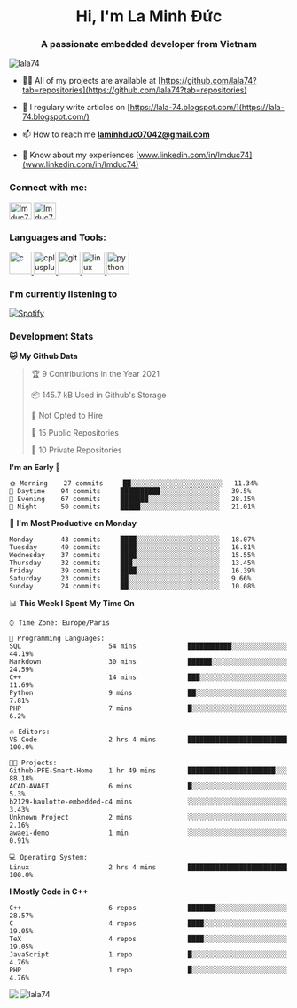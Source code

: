 <h1 align="center">Hi, I'm La Minh Đức</h1>
<h3 align="center">A passionate embedded developer from Vietnam</h3>

<p align="left"> <img src="https://komarev.com/ghpvc/?username=lala74&label=Profile%20views&color=0e75b6&style=flat"
                alt="lala74" /> </p>

- 👨‍💻 All of my projects are available at
[https://github.com/lala74?tab=repositories](https://github.com/lala74?tab=repositories)

- 📝 I regulary write articles on [https://lala-74.blogspot.com/](https://lala-74.blogspot.com/)

- 📫 How to reach me **laminhduc07042@gmail.com**

- 📄 Know about my experiences [www.linkedin.com/in/lmduc74](www.linkedin.com/in/lmduc74)

### Connect with me:
<p align="left">
        <a href="https://linkedin.com/in/lmduc74" target="blank"><img align="center"
                        src="https://cdn.jsdelivr.net/npm/simple-icons@3.0.1/icons/linkedin.svg" alt="lmduc74"
                        height="30" width="40" /></a>
        <a href="https://fb.com/lmduc74" target="blank"><img align="center"
                        src="https://cdn.jsdelivr.net/npm/simple-icons@3.0.1/icons/facebook.svg" alt="lmduc74"
                        height="30" width="40" /></a>
</p>

### Languages and Tools:
<p align="left"> <a href="https://www.cprogramming.com/" target="_blank"> <img
                        src="https://devicons.github.io/devicon/devicon.git/icons/c/c-original.svg" alt="c" width="40"
                        height="40" /> </a> <a href="https://www.w3schools.com/cpp/" target="_blank"> <img
                        src="https://devicons.github.io/devicon/devicon.git/icons/cplusplus/cplusplus-original.svg"
                        alt="cplusplus" width="40" height="40" /> </a> <a href="https://git-scm.com/" target="_blank">
                <img src="https://www.vectorlogo.zone/logos/git-scm/git-scm-icon.svg" alt="git" width="40"
                        height="40" /> </a> <a href="https://www.linux.org/" target="_blank"> <img
                        src="https://devicons.github.io/devicon/devicon.git/icons/linux/linux-original.svg" alt="linux"
                        width="40" height="40" /> </a> <a href="https://www.python.org" target="_blank"> <img
                        src="https://devicons.github.io/devicon/devicon.git/icons/python/python-original.svg"
                        alt="python" width="40" height="40" /> </a> </p>

### I'm currently listening to
[![Spotify](https://spotify-playing-git-master.lala74.vercel.app/api/spotify)](https://open.spotify.com/user/nrjaez36fdyqfexa07wju067g)


### Development Stats
<!--START_SECTION:waka-->
**🐱 My Github Data** 

> 🏆 9 Contributions in the Year 2021
 > 
> 📦 145.7 kB Used in Github's Storage 
 > 
> 🚫 Not Opted to Hire
 > 
> 📜 15 Public Repositories 
 > 
> 🔑 10 Private Repositories  
 > 
**I'm an Early 🐤** 

```text
🌞 Morning    27 commits     ██░░░░░░░░░░░░░░░░░░░░░░░   11.34% 
🌆 Daytime    94 commits     ██████████░░░░░░░░░░░░░░░   39.5% 
🌃 Evening    67 commits     ███████░░░░░░░░░░░░░░░░░░   28.15% 
🌙 Night      50 commits     █████░░░░░░░░░░░░░░░░░░░░   21.01%

```
📅 **I'm Most Productive on Monday** 

```text
Monday       43 commits     ████░░░░░░░░░░░░░░░░░░░░░   18.07% 
Tuesday      40 commits     ████░░░░░░░░░░░░░░░░░░░░░   16.81% 
Wednesday    37 commits     ████░░░░░░░░░░░░░░░░░░░░░   15.55% 
Thursday     32 commits     ███░░░░░░░░░░░░░░░░░░░░░░   13.45% 
Friday       39 commits     ████░░░░░░░░░░░░░░░░░░░░░   16.39% 
Saturday     23 commits     ██░░░░░░░░░░░░░░░░░░░░░░░   9.66% 
Sunday       24 commits     ██░░░░░░░░░░░░░░░░░░░░░░░   10.08%

```


📊 **This Week I Spent My Time On** 

```text
⌚︎ Time Zone: Europe/Paris

💬 Programming Languages: 
SQL                      54 mins             ███████████░░░░░░░░░░░░░░   44.19% 
Markdown                 30 mins             ██████░░░░░░░░░░░░░░░░░░░   24.59% 
C++                      14 mins             ███░░░░░░░░░░░░░░░░░░░░░░   11.69% 
Python                   9 mins              ██░░░░░░░░░░░░░░░░░░░░░░░   7.81% 
PHP                      7 mins              █░░░░░░░░░░░░░░░░░░░░░░░░   6.2%

🔥 Editors: 
VS Code                  2 hrs 4 mins        █████████████████████████   100.0%

🐱‍💻 Projects: 
Github-PFE-Smart-Home    1 hr 49 mins        ██████████████████████░░░   88.18% 
ACAD-AWAEI               6 mins              █░░░░░░░░░░░░░░░░░░░░░░░░   5.3% 
b2129-haulotte-embedded-c4 mins              ░░░░░░░░░░░░░░░░░░░░░░░░░   3.43% 
Unknown Project          2 mins              ░░░░░░░░░░░░░░░░░░░░░░░░░   2.16% 
awaei-demo               1 min               ░░░░░░░░░░░░░░░░░░░░░░░░░   0.91%

💻 Operating System: 
Linux                    2 hrs 4 mins        █████████████████████████   100.0%

```

**I Mostly Code in C++** 

```text
C++                      6 repos             ███████░░░░░░░░░░░░░░░░░░   28.57% 
C                        4 repos             ████░░░░░░░░░░░░░░░░░░░░░   19.05% 
TeX                      4 repos             ████░░░░░░░░░░░░░░░░░░░░░   19.05% 
JavaScript               1 repo              █░░░░░░░░░░░░░░░░░░░░░░░░   4.76% 
PHP                      1 repo              █░░░░░░░░░░░░░░░░░░░░░░░░   4.76%

```



<!--END_SECTION:waka-->


<img align="left" src="https://github-readme-stats-chi-rust.vercel.app/api?username=lala74&show_icons=true&hide_border=true" /> 

<img align="left"
src="https://github-readme-stats.vercel.app/api/top-langs?username=lala74&show_icons=true&locale=en&layout=compact&hide_border=true" alt="lala74" />  
